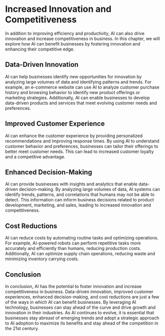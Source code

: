 Increased Innovation and Competitiveness
===============================================================================

In addition to improving efficiency and productivity, AI can also drive innovation and increase competitiveness in business. In this chapter, we will explore how AI can benefit businesses by fostering innovation and enhancing their competitive edge.

Data-Driven Innovation
----------------------

AI can help businesses identify new opportunities for innovation by analyzing large volumes of data and identifying patterns and trends. For example, an e-commerce website can use AI to analyze customer purchase history and browsing behavior to identify new product offerings or marketing strategies. Additionally, AI can enable businesses to develop data-driven products and services that meet evolving customer needs and preferences.

Improved Customer Experience
----------------------------

AI can enhance the customer experience by providing personalized recommendations and improving response times. By using AI to understand customer behavior and preferences, businesses can tailor their offerings to better meet customer needs. This can lead to increased customer loyalty and a competitive advantage.

Enhanced Decision-Making
------------------------

AI can provide businesses with insights and analytics that enable data-driven decision-making. By analyzing large volumes of data, AI systems can identify trends, patterns, and correlations that humans may not be able to detect. This information can inform business decisions related to product development, marketing, and sales, leading to increased innovation and competitiveness.

Cost Reductions
---------------

AI can reduce costs by automating routine tasks and optimizing operations. For example, AI-powered robots can perform repetitive tasks more accurately and efficiently than humans, reducing production costs. Additionally, AI can optimize supply chain operations, reducing waste and minimizing inventory carrying costs.

Conclusion
----------

In conclusion, AI has the potential to foster innovation and increase competitiveness in business. Data-driven innovation, improved customer experiences, enhanced decision-making, and cost reductions are just a few of the ways in which AI can benefit businesses. By leveraging AI technology, businesses can stay ahead of the curve and drive growth and innovation in their industries. As AI continues to evolve, it is essential that businesses stay abreast of emerging trends and adopt a strategic approach to AI adoption to maximize its benefits and stay ahead of the competition in the 21st century.

